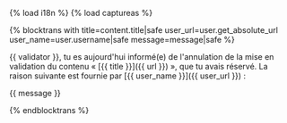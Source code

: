 {% load i18n %}
{% load captureas %}

{% blocktrans with title=content.title|safe user_url=user.get_absolute_url user_name=user.username|safe message=message|safe %}

{{ validator }}, tu es aujourd'hui informé(e) de l'annulation de la mise en 
validation du contenu « [{{ title }}]({{ url }}) », que tu avais réservé. La 
raison suivante est fournie par [{{ user_name }}]({{ user_url }}) :

{{ message }}

{%  endblocktrans %}
